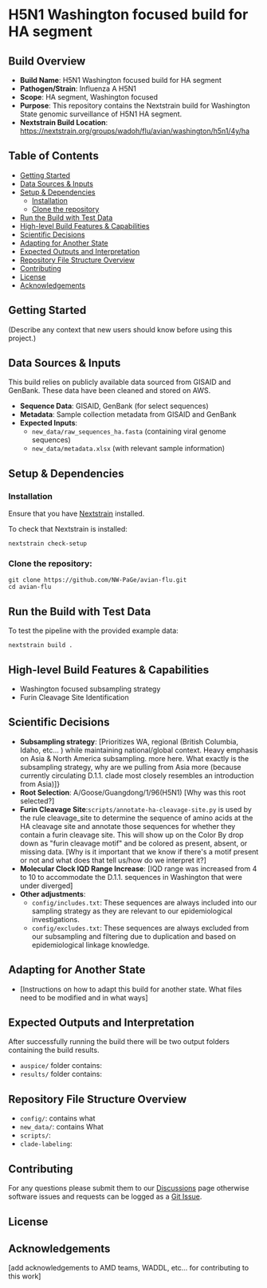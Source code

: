 # H5N1 Washington focused build for HA segment

## Build Overview
- **Build Name**: H5N1 Washington focused build for HA segment
- **Pathogen/Strain**: Influenza A H5N1
- **Scope**: HA segment, Washington focused
- **Purpose**: This repository contains the Nextstrain build for Washington State genomic surveillance of H5N1 HA segment.
- **Nextstrain Build Location**: https://nextstrain.org/groups/wadoh/flu/avian/washington/h5n1/4y/ha

## Table of Contents
- [Getting Started](#getting-started)
- [Data Sources & Inputs](#data-sources--inputs)
- [Setup & Dependencies](#setup--dependencies)
  - [Installation](#installation)
  - [Clone the repository](#clone-the-repository)
- [Run the Build with Test Data](#run-the-build-with-test-data)
- [High-level Build Features & Capabilities](#high-level-build-features--capabilities)
- [Scientific Decisions](#scientific-decisions)
- [Adapting for Another State](#adapting-for-another-state)
- [Expected Outputs and Interpretation](#expected-outputs-and-interpretation)
- [Repository File Structure Overview](#repository-file-structure-overview)
- [Contributing](#contributing)
- [License](#license)
- [Acknowledgements](#acknowledgements)

## Getting Started
(Describe any context that new users should know before using this project.)
## Data Sources & Inputs
This build relies on publicly available data sourced from GISAID and GenBank. These data have been cleaned and stored on AWS.

- **Sequence Data**: GISAID, GenBank (for select sequences)
- **Metadata**: Sample collection metadata from GISAID and GenBank
- **Expected Inputs**:
    - `new_data/raw_sequences_ha.fasta` (containing viral genome sequences)
    - `new_data/metadata.xlsx` (with relevant sample information)

## Setup & Dependencies
### Installation
Ensure that you have [Nextstrain](https://docs.nextstrain.org/en/latest/install.html) installed.

To check that Nextstrain is installed:
```
nextstrain check-setup
```

### Clone the repository:

```
git clone https://github.com/NW-PaGe/avian-flu.git
cd avian-flu
```

## Run the Build with Test Data
To test the pipeline with the provided example data:

```
nextstrain build .
```

## High-level Build Features & Capabilities
- Washington focused subsampling strategy
- Furin Cleavage Site Identification

## Scientific Decisions
- **Subsampling strategy**: [Prioritizes WA, regional (British Columbia, Idaho, etc... ) while maintaining national/global context. Heavy emphasis on Asia & North America subsampling. more here. What exactly is the subsampling strategy, why are we pulling from Asia more (because currently circulating D.1.1. clade most closely resembles an introduction from Asia)]}
- **Root Selection**: A/Goose/Guangdong/1/96(H5N1) [Why was this root selected?]
- **Furin Cleavage Site**:`scripts/annotate-ha-cleavage-site.py` is used by the rule cleavage_site to determine the sequence of amino acids at the HA cleavage site and annotate those sequences for whether they contain a furin cleavage site. This will show up on the Color By drop down as "furin cleavage motif" and be colored as present, absent, or missing data. [Why is it important that we know if there's a motif present or not and what does that tell us/how do we interpret it?]
- **Molecular Clock IQD Range Increase**: [IQD range was increased from 4 to 10 to accommodate the D.1.1. sequences in Washington that were under diverged]
- **Other adjustments**:
  - `config/includes.txt`: These sequences are always included into our sampling strategy as they are relevant to our epidemiological investigations.
  - `config/excludes.txt`: These sequences are always excluded from our subsampling and filtering due to duplication and based on epidemiological linkage knowledge.


## Adapting for Another State
- [Instructions on how to adapt this build for another state. What files need to be modified and in what ways]

## Expected Outputs and Interpretation
After successfully running the build there will be two output folders containing the build results.

- `auspice/` folder contains:
- `results/` folder contains:

## Repository File Structure Overview
- `config/`: contains what
- `new_data/`: contains What
- `scripts/`:
- `clade-labeling`:

## Contributing
For any questions please submit them to our [Discussions](https://github.com/NW-PaGe/avian-flu/discussions) page otherwise software issues and requests can be logged as a [Git Issue]((https://github.com/NW-PaGe/avian-flu/issues)).

## License

## Acknowledgements

[add acknowledgements to AMD teams, WADDL, etc... for contributing to this work]
